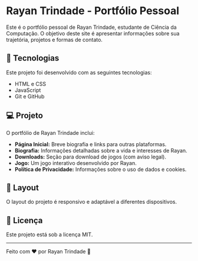 # Rayan Trindade - Portfólio Pessoal

Este é o portfólio pessoal de Rayan Trindade, estudante de Ciência da Computação. O objetivo deste site é apresentar informações sobre sua trajetória, projetos e formas de contato.

## 🚀 Tecnologias

Este projeto foi desenvolvido com as seguintes tecnologias:

- HTML e CSS
- JavaScript
- Git e GitHub

## 💻 Projeto

O portfólio de Rayan Trindade inclui:

- **Página Inicial:** Breve biografia e links para outras plataformas.
- **Biografia:** Informações detalhadas sobre a vida e interesses de Rayan.
- **Downloads:** Seção para download de jogos (com aviso legal).
- **Jogo:** Um jogo interativo desenvolvido por Rayan.
- **Política de Privacidade:** Informações sobre o uso de dados e cookies.

## 🔖 Layout

O layout do projeto é responsivo e adaptável a diferentes dispositivos.

## :memo: Licença

Este projeto está sob a licença MIT.

---

Feito com ♥ por Rayan Trindade :wave:


